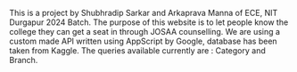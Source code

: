 This is a project by Shubhradip Sarkar and Arkaprava Manna of ECE, NIT Durgapur 2024 Batch. The purpose of this website is to let people know the college they can get a seat in through JOSAA counselling.
We are using a custom made API written using AppScript by Google, database has been taken from Kaggle.
The queries available currently are : Category and Branch.

